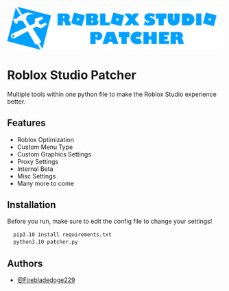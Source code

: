 
![Roblox Studio Patcher Logo](https://github.com/Firebladedoge229/RobloxStudioPatcher/blob/main/logo.png?raw=true)


# Roblox Studio Patcher

Multiple tools within one python file to make the Roblox Studio experience better.

## Features

- Roblox Optimization
- Custom Menu Type
- Custom Graphics Settings
- Proxy Settings
- Internal Beta
- Misc Settings
- Many more to come


## Installation

Before you run, make sure to edit the config file to change your settings!

```bash
  pip3.10 install requirements.txt
  python3.10 patcher.py
```
    
## Authors

- [@Firebladedoge229](https://www.github.com/Firebladedoge229)

